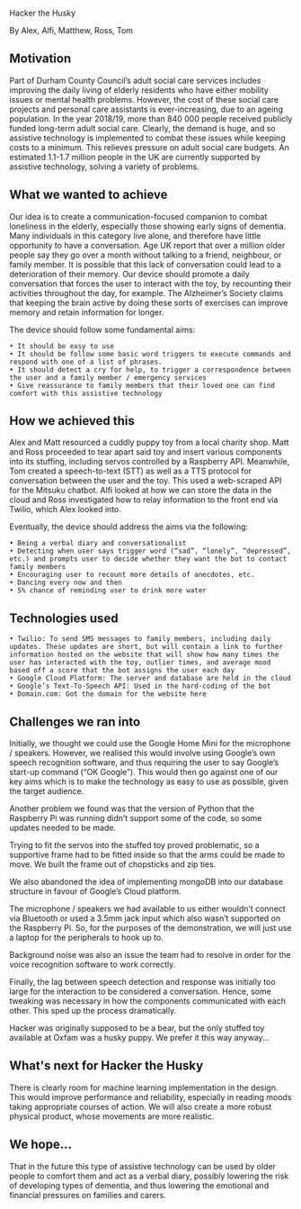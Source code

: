 Hacker the Husky

By Alex, Alfi, Matthew, Ross, Tom

## Motivation

Part of Durham County Council’s adult social care services includes improving the daily living of elderly residents who have either mobility issues or mental health problems. However, the cost of these social care projects and personal care assistants is ever-increasing, due to an ageing population. In the year 2018/19, more than 840 000 people received publicly funded long-term adult social care. Clearly, the demand is huge, and so assistive technology is implemented to combat these issues while keeping costs to a minimum. This relieves pressure on adult social care budgets. An estimated 1.1-1.7 million people in the UK are currently supported by assistive technology, solving a variety of problems.

## What we wanted to achieve

Our idea is to create a communication-focused companion to combat loneliness in the elderly, especially those showing early signs of dementia. Many individuals in this category live alone, and therefore have little opportunity to have a conversation. Age UK report that over a million older people say they go over a month without talking to a friend, neighbour, or family member. It is possible that this lack of conversation could lead to a deterioration of their memory. Our device should promote a daily conversation that forces the user to interact with the toy, by recounting their activities throughout the day, for example. The Alzheimer’s Society claims that keeping the brain active by doing these sorts of exercises can improve memory and retain information for longer.

The device should follow some fundamental aims:

    • It should be easy to use
    • It should be follow some basic word triggers to execute commands and respond with one of a list of phrases.
    • It should detect a cry for help, to trigger a correspondence between the user and a family member / emergency services
    • Give reassurance to family members that their loved one can find comfort with this assistive technology

## How we achieved this

Alex and Matt resourced a cuddly puppy toy from a local charity shop. Matt and Ross proceeded to tear apart said toy and insert various components into its stuffing, including servos controlled by a Raspberry API. Meanwhile, Tom created a speech-to-text (STT) as well as a TTS protocol for conversation between the user and the toy. This used a web-scraped API for the Mitsuku chatbot. Alfi looked at how we can store the data in the cloud and Ross investigated how to relay information to the front end via Twilio, which Alex looked into.

Eventually, the device should address the aims via the following:

    • Being a verbal diary and conversationalist
    • Detecting when user says trigger word (“sad”, “lonely”, “depressed”, etc.) and prompts user to decide whether they want the bot to contact family members
    • Encouraging user to recount more details of anecdotes, etc.
    • Dancing every now and then
    • 5% chance of reminding user to drink more water

## Technologies used

    • Twilio: To send SMS messages to family members, including daily updates. These updates are short, but will contain a link to further information hosted on the website that will show how many times the user has interacted with the toy, outlier times, and average mood based off a score that the bot assigns the user each day
    • Google Cloud Platform: The server and database are held in the cloud
    • Google’s Text-To-Speech API: Used in the hard-coding of the bot
    • Domain.com: Got the domain for the website here

## Challenges we ran into

Initially, we thought we could use the Google Home Mini for the microphone / speakers. However, we realised this would involve using Google’s own speech recognition software, and thus requiring the user to say Google’s start-up command (“OK Google”). This would then go against one of our key aims which is to make the technology as easy to use as possible, given the target audience.

Another problem we found was that the version of Python that the Raspberry Pi was running didn’t support some of the code, so some updates needed to be made.

Trying to fit the servos into the stuffed toy proved problematic, so a supportive frame had to be fitted inside so that the arms could be made to move. We built the frame out of chopsticks and zip ties.

We also abandoned the idea of implementing mongoDB into our database structure in favour of Google’s Cloud platform.

The microphone / speakers we had available to us either wouldn’t connect via Bluetooth or used a 3.5mm jack input which also wasn’t supported on the Raspberry Pi. So, for the purposes of the demonstration, we will just use a laptop for the peripherals to hook up to.

Background noise was also an issue the team had to resolve in order for the voice recognition software to work correctly.

Finally, the lag between speech detection and response was initially too large for the interaction to be considered a conversation. Hence, some tweaking was necessary in how the components communicated with each other. This sped up the process dramatically.

Hacker was originally supposed to be a bear, but the only stuffed toy available at Oxfam was a husky puppy. We prefer it this way anyway...

## What's next for Hacker the Husky

There is clearly room for machine learning implementation in the design. This would improve performance and reliability, especially in reading moods taking appropriate courses of action. We will also create a more robust physical product, whose movements are more realistic.

## We hope...

That in the future this type of assistive technology can be used by older people to comfort them and act as a verbal diary, possibly lowering the risk of developing types of dementia, and thus lowering the emotional and financial pressures on families and carers.
